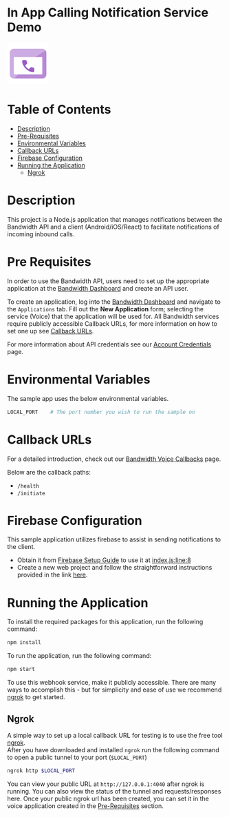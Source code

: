 # In App Calling Notification Service Demo

<a href="http://dev.bandwidth.com">
  <img src="icon-in-app.svg" title="Product Quick Start Guide" alt="Product Quick Start Guide"/> <!--src should be image located in repo-->
</a>

# Table of Contents

* [Description](#description)
* [Pre-Requisites](#pre-requisites)
* [Environmental Variables](#environmental-variables)
* [Callback URLs](#callback-urls)
* [Firebase Configuration](#firebase-configuration)
* [Running the Application](#running-the-application)
    * [Ngrok](#ngrok)

# Description

This project is a Node.js application that manages notifications between the Bandwidth API and a client (Android/iOS/React) to facilitate notifications of incoming inbound calls.

# Pre Requisites

In order to use the Bandwidth API, users need to set up the appropriate application at the [Bandwidth Dashboard](https://dashboard.bandwidth.com/) and create an API user.

To create an application, log into the [Bandwidth Dashboard](https://dashboard.bandwidth.com/) and navigate to the `Applications` tab.  Fill out the **New Application** form; selecting the service (Voice) that the application will be used for.  All Bandwidth services require publicly accessible Callback URLs, for more information on how to set one up see [Callback URLs](#callback-urls).

For more information about API credentials see our [Account Credentials](https://dev.bandwidth.com/docs/credentials) page.

# Environmental Variables

The sample app uses the below environmental variables.

```sh
LOCAL_PORT    # The port number you wish to run the sample on
```

# Callback URLs

For a detailed introduction, check out our [Bandwidth Voice Callbacks](https://dev.bandwidth.com/docs/voice/webhooks) page.

Below are the callback paths:
* `/health`
* `/initiate`

# Firebase Configuration

This sample application utilizes firebase to assist in sending notifications to the client. 
* Obtain it from [Firebase Setup Guide](https://firebase.google.com/docs/admin/setup#initialize_the_sdk_in_non-google_environments) to use it at [index.js:line:8](https://github.com/Bandwidth-Samples/in-app-calling-notification-service-demo/blob/02cc4ac4c895e4f256c293004bc8344e195f3d3b/initiate.js#L8)
* Create a new web project and follow the straightforward instructions provided in the link [here](https://firebase.google.com/docs/admin/setup#initialize_the_sdk_in_non-google_environments).

# Running the Application

To install the required packages for this application, run the following command:

```bash
npm install
``` 

To run the application, run the following command:

```bash
npm start
```

To use this webhook service, make it publicly accessible. There are many ways to accomplish this - but for simplicity and ease of use we recommend [ngrok](https://ngrok.com/) to get started. 

## Ngrok

A simple way to set up a local callback URL for testing is to use the free tool [ngrok](https://ngrok.com/).  
After you have downloaded and installed `ngrok` run the following command to open a public tunnel to your port (`$LOCAL_PORT`)

```sh
ngrok http $LOCAL_PORT
```

You can view your public URL at `http://127.0.0.1:4040` after ngrok is running.  You can also view the status of the tunnel and requests/responses here. Once your public ngrok url has been created, you can set it in the voice application created in the [Pre-Requisites](#pre-requisites) section.
